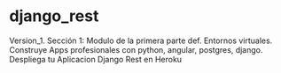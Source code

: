 # django_rest
Version_1. Sección 1: Modulo de la primera parte def. Entornos virtuales. Construye Apps profesionales con python, angular, postgres, django. Despliega tu Aplicacion Django Rest en Heroku
